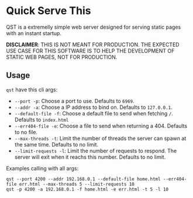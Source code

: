 # Quick Serve This

QST is a extremelly simple web server designed for serving static pages with an
instant startup.

**DISCLAIMER**: THIS IS NOT MEANT FOR PRODUCTION. THE EXPECTED USE CASE FOR THIS
SOFTWARE IS TO HELP THE DEVELOPMENT OF STATIC WEB PAGES, NOT FOR PRODUCTION.

## Usage

`qst` have this cli args:

- `--port -p`: Choose a port to use. Defaults to `6969`.  
- `--addr -a`: Choose a IP address to bind on. Defaults to `127.0.0.1`.  
- `--default-file -f`: Choose a default file to send when fetching `/`. Defaults to
  `index.html`  
- `--err404-file -e`: Choose a file to send when returning a 404. Defaults to no
  file.  
- `--max-threads -t`: Limit the number of threads the server can spawn at the same
  time. Defaults to no limit.  
- `--limit-requests -l`: Limit the number of requests to respond. The server will
  exit when it reachs this number. Defaults to no limit.  

Examples calling with all args:

`qst --port 4200 --addr 192.168.0.1 --default-file home.html --err404-file err.html --max-threads 5 --limit-requests 10`  
`qst -p 4200 -a 192.168.0.1 -f home.html -e err.html -t 5 -l 10`  
